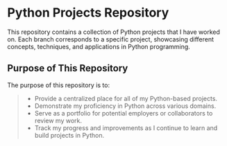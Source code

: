 # Python Projects Repository

This repository contains a collection of Python projects that I have worked on. Each branch corresponds to a specific project, showcasing different concepts, techniques, and applications in Python programming.

## Purpose of This Repository

The purpose of this repository is to:
> - Provide a centralized place for all of my Python-based projects.
> - Demonstrate my proficiency in Python across various domains.
> - Serve as a portfolio for potential employers or collaborators to review my work.
> - Track my progress and improvements as I continue to learn and build projects in Python.